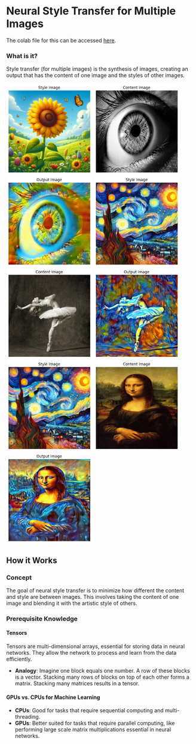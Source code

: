 # Neural Style Transfer for Multiple Images

The colab file for this can be accessed [here](https://colab.research.google.com/drive/1qFUDdsX6xSKD6ou8hcP7jQL8WhtjESCE?usp=sharing).

### What is it?

Style transfer (for multiple images) is the synthesis of images, creating an output that has the content of one image and the styles of  other images.

<img src="assets/1-1.png" alt="drawing" width="230"/> <img src="assets/1-2.png" alt="drawing" width="230"/> <img src="assets/1-3.png" alt="drawing" width="230"/>
<img src="assets/2-1.png" alt="drawing" width="230"/> <img src="assets/2-2.png" alt="drawing" width="230"/> <img src="assets/2-3.png" alt="drawing" width="230"/>
<img src="assets/3-1.png" alt="drawing" width="230"/> <img src="assets/3-2.png" alt="drawing" width="230"/> <img src="assets/3-3.png" alt="drawing" width="230"/>

## How it Works

### Concept

The goal of neural style transfer is to minimize how different the content and style are between images. This involves taking the content of one image and blending it with the artistic style of others.

### Prerequisite Knowledge

#### Tensors
Tensors are multi-dimensional arrays, essential for storing data in neural networks. They allow the network to process and learn from the data efficiently.
- **Analogy**: Imagine one block equals one number. A row of these blocks is a vector. Stacking many rows of blocks on top of each other forms a matrix. Stacking many matrices results in a tensor.

#### GPUs vs. CPUs for Machine Learning
- **CPUs**: Good for tasks that require sequential computing and multi-threading.
- **GPUs**: Better suited for tasks that require parallel computing, like performing large scale matrix multiplications essential in neural networks.


